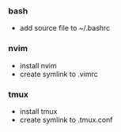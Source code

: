 ### bash
- add source file to ~/.bashrc

### nvim
- install nvim
- create symlink to .vimrc

### tmux
- install tmux
- create symlink to .tmux.conf
